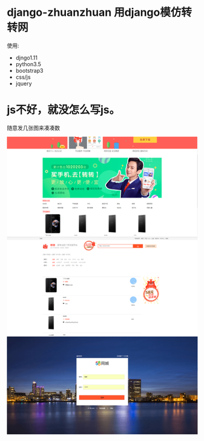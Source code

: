 django-zhuanzhuan
用django模仿转转网
=================

使用:
- djngo1.11
- python3.5
- bootstrap3
- css/js
- jquery


js不好，就没怎么写js。
==================
随意发几张图来凑凑数


![test1](https://github.com/nciefeiniu/django-zhuanzhuan/blob/master/test1.PNG?raw=true)
![test2](https://github.com/nciefeiniu/django-zhuanzhuan/blob/master/test2.PNG?raw=true)
![test3](https://github.com/nciefeiniu/django-zhuanzhuan/blob/master/test3.PNG?raw=true)










